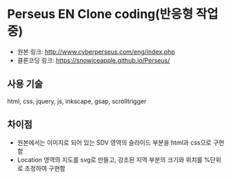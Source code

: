 # Perseus EN Clone coding(반응형 작업중)
- 원본 링크: <http://www.cyberperseus.com/eng/index.php>
- 클론코딩 링크: <https://snowiceapple.github.io/Perseus/>

## 사용 기술
html, css, jquery, js, inkscape, gsap, scrolltrigger

## 차이점
- 원본에서는 이미지로 되어 있는 SDV 영역의 슬라이드 부분을 html과 css으로 구현함
- Location 영역의 지도를 svg로 만들고, 강조된 지역 부분의 크기와 위치를 %단위로 조정하여 구현함


